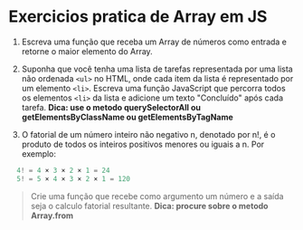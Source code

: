 # Exercicios pratica de Array em JS

1. Escreva uma função que receba um Array de números como entrada e retorne o maior elemento do Array.

2. Suponha que você tenha uma lista de tarefas representada por uma lista não ordenada `<ul>` no HTML, onde cada item da lista é representado por um elemento `<li>`. Escreva uma função JavaScript que percorra todos os elementos `<li>` da lista e adicione um texto "Concluído" após cada tarefa. **Dica: use o metodo querySelectorAll ou getElementsByClassName ou getElementsByTagName**

3. O fatorial de um número inteiro não negativo n, denotado por n!, é o produto de todos os inteiros positivos menores ou iguais a n. Por exemplo:

```js
  4! = 4 × 3 × 2 × 1 = 24
  5! = 5 × 4 × 3 × 2 × 1 = 120
```

> Crie uma função que recebe como argumento um número e a saída seja o calculo fatorial resultante.
**Dica: procure sobre o metodo Array.from**
